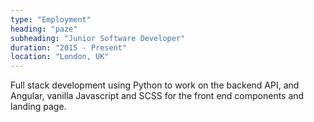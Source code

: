 ```yaml
---
type: "Employment"
heading: "paze"
subheading: "Junior Software Developer"
duration: "2015 - Present"
location: "London, UK"
---
```


Full stack development using Python to work on the backend API, and Angular, vanilla Javascript and SCSS for the front end components and landing page.

